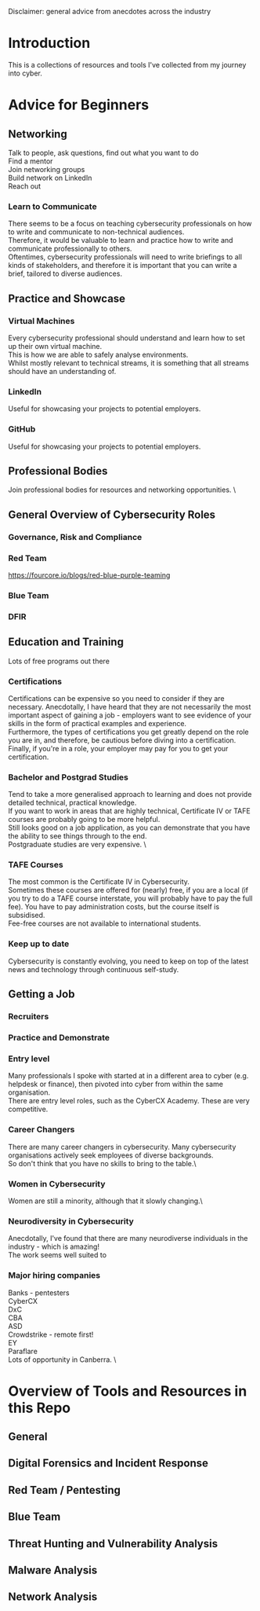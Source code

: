 Disclaimer: general advice from anecdotes across the industry

# Introduction

This is a collections of resources and tools I've collected from my journey into cyber.

# Advice for Beginners

## Networking

Talk to people, ask questions, find out what you want to do \
Find a mentor \
Join networking groups \
Build network on LinkedIn \
Reach out

### Learn to Communicate

There seems to be a focus on teaching cybersecurity professionals on how to write and communicate to non-technical audiences. \
Therefore, it would be valuable to learn and practice how to write and communicate professionally to others. \
Oftentimes, cybersecurity professionals will need to write briefings to all kinds of stakeholders, and therefore it is important that you can write a brief, tailored to diverse audiences.

## Practice and Showcase

### Virtual Machines

Every cybersecurity professional should understand and learn how to set up their own virtual machine. \
This is how we are able to safely analyse environments. \
Whilst mostly relevant to technical streams, it is something that all streams should have an understanding of.

### LinkedIn

Useful for showcasing your projects to potential employers.

### GitHub

Useful for showcasing your projects to potential employers.

## Professional Bodies

Join professional bodies for resources and networking opportunities. \

## General Overview of Cybersecurity Roles

### Governance, Risk and Compliance

### Red Team

https://fourcore.io/blogs/red-blue-purple-teaming

### Blue Team

### DFIR

## Education and Training

Lots of free programs out there

### Certifications

Certifications can be expensive so you need to consider if they are necessary. Anecdotally, I have heard that they are not necessarily the most important aspect of gaining a job - employers want to see evidence of your skills in the form of practical examples and experience. \
Furthermore, the types of certifications you get greatly depend on the role you are in, and therefore, be cautious before diving into a certification. \
Finally, if you're in a role, your employer may pay for you to get your certification.

### Bachelor and Postgrad Studies

Tend to take a more generalised approach to learning and does not provide detailed technical, practical knowledge.\
If you want to work in areas that are highly technical, Certificate IV or TAFE courses are probably going to be more helpful. \
Still looks good on a job application, as you can demonstrate that you have the ability to see things through to the end. \
Postgraduate studies are very expensive. \

### TAFE Courses

The most common is the Certificate IV in Cybersecurity. \
Sometimes these courses are offered for (nearly) free, if you are a local (if you try to do a TAFE course interstate, you will probably have to pay the full fee). You have to pay administration costs, but the course itself is subsidised.\
Fee-free courses are not available to international students.

### Keep up to date

Cybersecurity is constantly evolving, you need to keep on top of the latest news and technology through continuous self-study.

## Getting a Job

### Recruiters

### Practice and Demonstrate

### Entry level

Many professionals I spoke with started at in a different area to cyber (e.g. helpdesk or finance), then pivoted into cyber from within the same organisation. \
There are entry level roles, such as the CyberCX Academy. These are very competitive.

### Career Changers

There are many career changers in cybersecurity. Many cybersecurity organisations actively seek employees of diverse backgrounds. \
So don't think that you have no skills to bring to the table.\

### Women in Cybersecurity

Women are still a minority, although that it slowly changing.\

### Neurodiversity in Cybersecurity

Anecdotally, I've found that there are many neurodiverse individuals in the industry - which is amazing! \
The work seems well suited to

### Major hiring companies

Banks - pentesters \
CyberCX \
DxC \
CBA \
ASD \
Crowdstrike - remote first! \
EY \
Paraflare \
Lots of opportunity in Canberra. \

# Overview of Tools and Resources in this Repo

## General

## Digital Forensics and Incident Response

## Red Team / Pentesting

## Blue Team

## Threat Hunting and Vulnerability Analysis

## Malware Analysis

## Network Analysis
